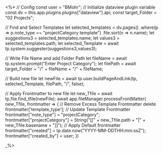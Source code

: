 <%*
// Config
const user = "BMohr";
// Initialize dataview plugin variable
const dv = this.app.plugins.plugins["dataview"].api;
const target_Folder = "02 Projects";

// Find and Select Templates
let selected_templates = dv.pages()
	.where(p => p.note_type == "projectCategory template")
	.file.sort(n => n.name);
let suggestions3 = selected_templates.name;
let values3 = selected_templates.path;
let selected_Template = await tp.system.suggester(suggestions3,values3);	

// Write File Name and add Folder Path
let fileName = await tp.system.prompt("Enter Project Category");
let filePath = await target_Folder + "/" + fileName + "/" + fileName;

// Build new file
let newFile = await tp.user.buildPageAndLink(tp, selected_Template, filePath, "/", false); 

// Apply Frontmatter to new file
let new_Tfile = await tp.file.find_tfile(newFile);
await app.fileManager.processFrontMatter(
      new_Tfile,
      frontmatter => {
		// Remove Excess Template Frontmatter
		delete frontmatter['template_type'];
		// Update Template Frontmatter
		frontmatter["note_type"] = "projectCategory";
		frontmatter["projectCategory"] = String("[[" + new_Tfile.path + "|" + new_Tfile.basename + "]]");
        // Apply Default frontmatter
        frontmatter["created"] = tp.date.now("YYYY-MM-DDTHH:mm:ssZ");
        frontmatter["created_by"] = user; 
      })

_%>
